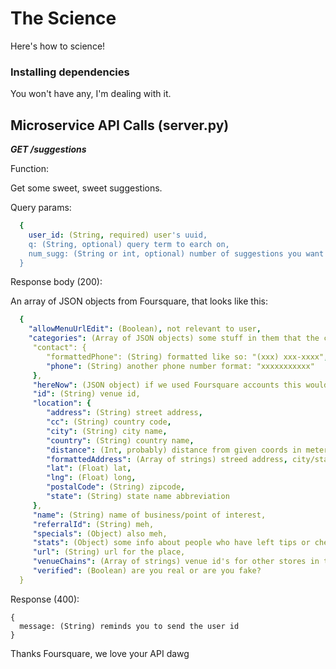 # The Science

Here's how to science!

### Installing dependencies
You won't have any, I'm dealing with it.

## Microservice API Calls (server.py)
**_GET /suggestions_**

Function:

Get some sweet, sweet suggestions.

Query params:
```yaml
  {
    user_id: (String, required) user's uuid,
    q: (String, optional) query term to earch on,
    num_sugg: (String or int, optional) number of suggestions you want back
  }
```

Response body (200):

An array of JSON objects from Foursquare, that looks like this:

```yaml
  {
    "allowMenuUrlEdit": (Boolean), not relevant to user,
    "categories": (Array of JSON objects) some stuff in them that the client doesn't need to see
     "contact": {
        "formattedPhone": (String) formatted like so: "(xxx) xxx-xxxx",
        "phone": (String) another phone number format: "xxxxxxxxxxx"
     },
     "hereNow": (JSON object) if we used Foursquare accounts this would matter,
     "id": (String) venue id,
     "location": {
        "address": (String) street address,
        "cc": (String) country code,
        "city": (String) city name,
        "country": (String) country name,
        "distance": (Int, probably) distance from given coords in meters,
        "formattedAddress": (Array of strings) streed address, city/state/zip, country,
        "lat": (Float) lat,
        "lng": (Float) long,
        "postalCode": (String) zipcode,
        "state": (String) state name abbreviation
     },
     "name": (String) name of business/point of interest,
     "referralId": (String) meh,
     "specials": (Object) also meh,
     "stats": (Object) some info about people who have left tips or checked in here,
     "url": (String) url for the place,
     "venueChains": (Array of strings) venue id's for other stores in the chain,
     "verified": (Boolean) are you real or are you fake?
  }
```

Response (400):

```
{
  message: (String) reminds you to send the user id
}
```


Thanks Foursquare, we love your API dawg